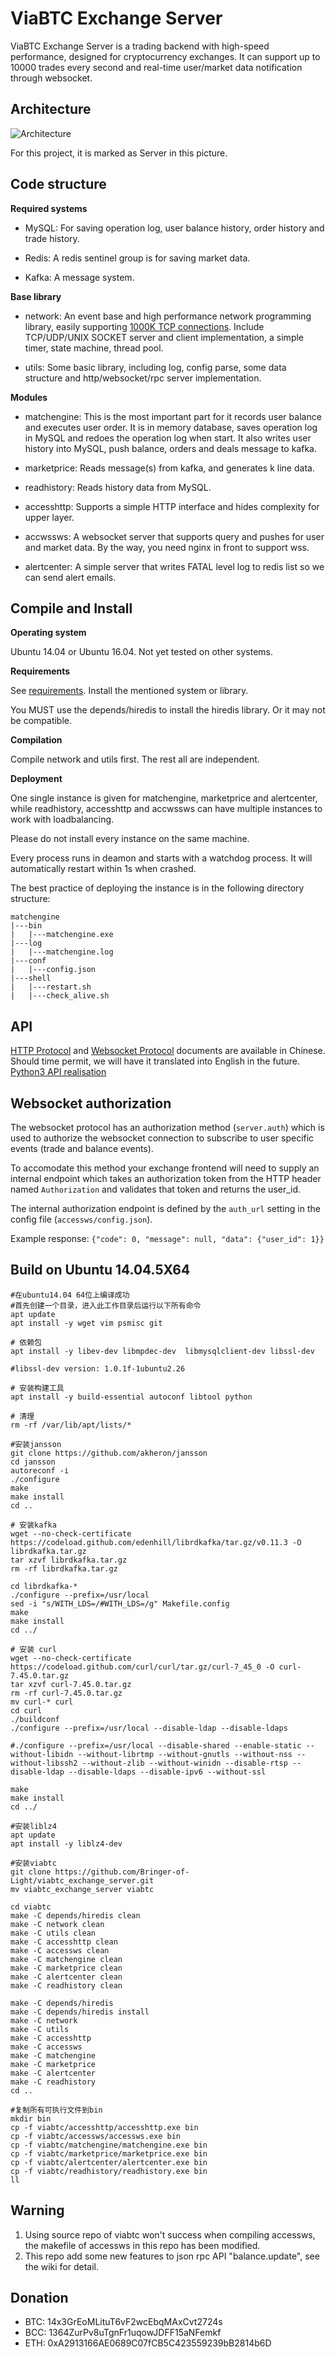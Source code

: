 # ViaBTC Exchange Server

ViaBTC Exchange Server is a trading backend with high-speed performance, designed for cryptocurrency exchanges. It can support up to 10000 trades every second and real-time user/market data notification through websocket.

## Architecture

![Architecture](https://user-images.githubusercontent.com/1209350/32476113-5ffc622a-c3b0-11e7-9755-924f17bcc167.jpeg)

For this project, it is marked as Server in this picture.

## Code structure

**Required systems**

* MySQL: For saving operation log, user balance history, order history and trade history.

* Redis: A redis sentinel group is for saving market data.

* Kafka: A message system.

**Base library**

* network: An event base and high performance network programming library, easily supporting [1000K TCP connections](http://www.kegel.com/c10k.html). Include TCP/UDP/UNIX SOCKET server and client implementation, a simple timer, state machine, thread pool. 

* utils: Some basic library, including log, config parse, some data structure and http/websocket/rpc server implementation.

**Modules**

* matchengine: This is the most important part for it records user balance and executes user order. It is in memory database, saves operation log in MySQL and redoes the operation log when start. It also writes user history into MySQL, push balance, orders and deals message to kafka.

* marketprice: Reads message(s) from kafka, and generates k line data.

* readhistory: Reads history data from MySQL.

* accesshttp: Supports a simple HTTP interface and hides complexity for upper layer.

* accwssws: A websocket server that supports query and pushes for user and market data. By the way, you need nginx in front to support wss.

* alertcenter: A simple server that writes FATAL level log to redis list so we can send alert emails.

## Compile and Install

**Operating system**

Ubuntu 14.04 or Ubuntu 16.04. Not yet tested on other systems.

**Requirements**

See [requirements](https://github.com/viabtc/viabtc_exchange_server/wiki/requirements). Install the mentioned system or library.

You MUST use the depends/hiredis to install the hiredis library. Or it may not be compatible.

**Compilation**

Compile network and utils first. The rest all are independent.

**Deployment**

One single instance is given for matchengine, marketprice and alertcenter, while readhistory, accesshttp and accwssws can have multiple instances to work with loadbalancing.

Please do not install every instance on the same machine.

Every process runs in deamon and starts with a watchdog process. It will automatically restart within 1s when crashed.

The best practice of deploying the instance is in the following directory structure:

```
matchengine
|---bin
|   |---matchengine.exe
|---log
|   |---matchengine.log
|---conf
|   |---config.json
|---shell
|   |---restart.sh
|   |---check_alive.sh
```

## API

[HTTP Protocol](https://github.com/viabtc/viabtc_exchange_server/wiki/HTTP-Protocol) and [Websocket Protocol](https://github.com/viabtc/viabtc_exchange_server/wiki/WebSocket-Protocol) documents are available in Chinese. Should time permit, we will have it translated into English in the future.</br>
[Python3 API realisation](https://github.com/grumpydevelop/viabtc_exchange_server_tools/blob/master/api/api_exchange.py)


## Websocket authorization

The websocket protocol has an authorization method (`server.auth`) which is used to authorize the websocket connection to subscribe to user specific events (trade and balance events).

To accomodate this method your exchange frontend will need to supply an internal endpoint which takes an authorization token from the HTTP header named `Authorization` and validates that token and returns the user_id.

The internal authorization endpoint is defined by the `auth_url` setting in the config file (`accessws/config.json`).

Example response: `{"code": 0, "message": null, "data": {"user_id": 1}}`

## Build on Ubuntu 14.04.5X64
```
#在ubuntu14.04 64位上编译成功
#首先创建一个目录，进入此工作目录后运行以下所有命令
apt update 
apt install -y wget vim psmisc git

# 依赖包
apt install -y libev-dev libmpdec-dev  libmysqlclient-dev libssl-dev

#libssl-dev version: 1.0.1f-1ubuntu2.26

# 安装构建工具
apt install -y build-essential autoconf libtool python 

# 清理
rm -rf /var/lib/apt/lists/* 

#安装jansson
git clone https://github.com/akheron/jansson
cd jansson
autoreconf -i
./configure
make
make install
cd ..

# 安装kafka
wget --no-check-certificate https://codeload.github.com/edenhill/librdkafka/tar.gz/v0.11.3 -O  librdkafka.tar.gz 
tar xzvf librdkafka.tar.gz 
rm -rf librdkafka.tar.gz

cd librdkafka-* 
./configure --prefix=/usr/local 
sed -i "s/WITH_LDS=/#WITH_LDS=/g" Makefile.config 
make 
make install
cd ../

# 安装 curl
wget --no-check-certificate https://codeload.github.com/curl/curl/tar.gz/curl-7_45_0 -O curl-7.45.0.tar.gz
tar xzvf curl-7.45.0.tar.gz
rm -rf curl-7.45.0.tar.gz
mv curl-* curl
cd curl
./buildconf
./configure --prefix=/usr/local --disable-ldap --disable-ldaps

#./configure --prefix=/usr/local --disable-shared --enable-static --without-libidn --without-librtmp --without-gnutls --without-nss --without-libssh2 --without-zlib --without-winidn --disable-rtsp --disable-ldap --disable-ldaps --disable-ipv6 --without-ssl

make
make install
cd ../

#安装liblz4
apt update  
apt install -y liblz4-dev 

#安装viabtc
git clone https://github.com/Bringer-of-Light/viabtc_exchange_server.git
mv viabtc_exchange_server viabtc

cd viabtc
make -C depends/hiredis clean
make -C network clean
make -C utils clean
make -C accesshttp clean
make -C accessws clean
make -C matchengine clean
make -C marketprice clean
make -C alertcenter clean
make -C readhistory clean

make -C depends/hiredis
make -C depends/hiredis install
make -C network
make -C utils
make -C accesshttp
make -C accessws
make -C matchengine
make -C marketprice
make -C alertcenter
make -C readhistory
cd ..

#复制所有可执行文件到bin
mkdir bin
cp -f viabtc/accesshttp/accesshttp.exe bin
cp -f viabtc/accessws/accessws.exe bin
cp -f viabtc/matchengine/matchengine.exe bin
cp -f viabtc/marketprice/marketprice.exe bin
cp -f viabtc/alertcenter/alertcenter.exe bin
cp -f viabtc/readhistory/readhistory.exe bin
ll
```

## Warning
1. Using source repo of viabtc won't success when compiling accessws, the makefile of accessws in this repo has been modified.
2. This repo add some new features to json rpc API "balance.update", see the wiki for detail.

## Donation

* BTC: 14x3GrEoMLituT6vF2wcEbqMAxCvt2724s
* BCC: 1364ZurPv8uTgnFr1uqowJDFF15aNFemkf
* ETH: 0xA2913166AE0689C07fCB5C423559239bB2814b6D

